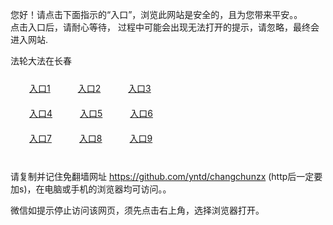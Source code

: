 您好！请点击下面指示的“入口”，浏览此网站是安全的，且为您带来平安。。 <br/>
点击入口后，请耐心等待， 过程中可能会出现无法打开的提示，请忽略，最终会进入网站. </br>

法轮大法在长春<br/>
<div style="padding:10px"><a style="margin:20px" target="_blank" href="https://dgr7q6or1m75q.cloudfront.net/2Qpsp?pqxifw" id="ccLink1" rel="nofollow">入口1</a> <a target="_blank" style="margin:20px" href="https://d21dqqxgiu0t8e.cloudfront.net/2Qpsp?rkjww" id="ccLink2" rel="nofollow">入口2</a> <a style="margin:20px" target="_blank" href="https://d1vxh9jqtpm660.cloudfront.net/2Qpsp?yebcv" id="ccLink3" rel="nofollow">入口3</a></div>

<div style="padding:10px" ><a style="margin:20px" target="_blank" href="https://dgr7q6or1m75q.cloudfront.net/2Qpsp?pqxifw" id="ccLink4" rel="nofollow">入口4</a> <a style="margin:20px" href="https://d21dqqxgiu0t8e.cloudfront.net/2Qpsp?rkjww" target="_blank" id="ccLink5" rel="nofollow">入口5</a> <a style="margin:20px" href="https://d1vxh9jqtpm660.cloudfront.net/2Qpsp?yebcv" target="_blank" id="ccLink6" rel="nofollow">入口6</a></div>

<div style="padding:10px"><a style="margin:20px" target="_blank" href="https://dgr7q6or1m75q.cloudfront.net/2Qpsp?pqxifw" id="ccLink7" rel="nofollow">入口7</a> <a style="margin:20px" href="https://d21dqqxgiu0t8e.cloudfront.net/2Qpsp?rkjww" target="_blank" id="ccLink8" rel="nofollow">入口8</a> <a style="margin:20px" target="_blank" href="https://d1vxh9jqtpm660.cloudfront.net/2Qpsp?yebcv" id="ccLink9" rel="nofollow">入口9</a></div>

<br/>



请复制并记住免翻墙网址 https://github.com/yntd/changchunzx (http后一定要加s)，在电脑或手机的浏览器均可访问。。<br/>

微信如提示停止访问该网页，须先点击右上角，选择浏览器打开。
